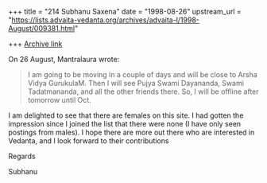 +++
title = "214 Subhanu Saxena"
date = "1998-08-26"
upstream_url = "https://lists.advaita-vedanta.org/archives/advaita-l/1998-August/009381.html"

+++
[Archive link](https://lists.advaita-vedanta.org/archives/advaita-l/1998-August/009381.html)

On 26 August, Mantralaura wrote:

> I am going to be moving in a couple  of days and will be close
> to Arsha Vidya GurukulaM. Then I will see Pujya Swami Dayananda,
> Swami Tadatmananda, and all the other friends there. So, I will be
> offline after tomorrow until Oct.
>
I am delighted to see that there are females on this site.  I had gotten
the impression since I joined the list that there were none (I have only
seen postings from males).  I hope there are more out there who are
interested in Vedanta, and I look forward to their contributions

Regards

Subhanu

